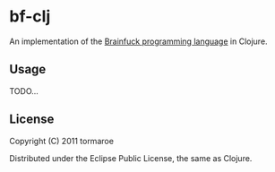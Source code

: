 # bf-clj

An implementation of the [Brainfuck programming language](http://en.wikipedia.org/wiki/Brainfuck) in Clojure.

## Usage

TODO...

## License

Copyright (C) 2011 tormaroe

Distributed under the Eclipse Public License, the same as Clojure.
